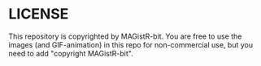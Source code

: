 # LICENSE 
This repository is copyrighted by MAGistR-bit. 
You are free to use the images (and GIF-animation) in this repo for non-commercial use, 
but you need to add "copyright MAGistR-bit".
